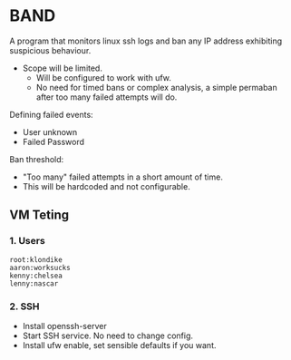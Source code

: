 # BAND

A program that monitors linux ssh logs and ban any IP address exhibiting suspicious behaviour.

- Scope will be limited.
    - Will be configured to work with ufw.
	- No need for timed bans or complex analysis, a simple permaban after too many failed attempts will do.

Defining failed events:
- User unknown
- Failed Password

Ban threshold:
- "Too many" failed attempts in a short amount of time.
- This will be hardcoded and not configurable.

## VM Teting

### 1. Users
```
root:klondike
aaron:worksucks
kenny:chelsea
lenny:nascar
```

### 2. SSH
- Install openssh-server
- Start SSH service. No need to change config.
- Install ufw enable, set sensible defaults if you want.